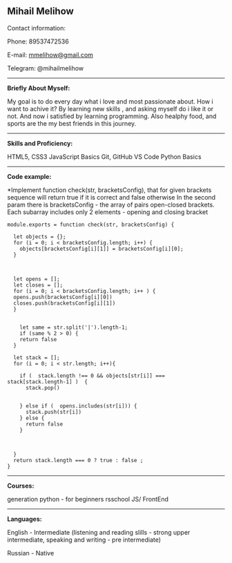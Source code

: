 ## Mihail Melihow

Contact information:


Phone: 89537472536


E-mail: mmelihow@gmail.com


Telegram: @mihailmelihow


----
**Briefly About Myself:**

My goal is to do every day what i love and most passionate about. How i want to achive it? By learning new skills , and asking myself do i like it or not. And now i satisfied by learning programming. Also healphy food, and sports are the my best friends in this journey.

----
**Skills and Proficiency:**

HTML5, CSS3
JavaScript Basics
Git, GitHub
VS Code
Python Basics

----
 **Code example:**
 
 *Implement function check(str, bracketsConfig), that for given brackets sequence will return true if it is correct and false otherwise
In the second param there is bracketsConfig - the array of pairs open-closed brackets. Each subarray includes only 2 elements - opening and closing bracket
```
module.exports = function check(str, bracketsConfig) {

  let objects = {};
  for (i = 0; i < bracketsConfig.length; i++) {
    objects[bracketsConfig[i][1]] = bracketsConfig[i][0];
  }


   
  let opens = [];
  let closes = [];
  for (i = 0; i < bracketsConfig.length; i++ ) {
  opens.push(bracketsConfig[i][0])
  closes.push(bracketsConfig[i][1])
  }

    
    let same = str.split('|').length-1;
    if (same % 2 > 0) {
    return false
  }
   
  let stack = [];
  for (i = 0; i < str.length; i++){
    
    if (  stack.length !== 0 && objects[str[i]] === stack[stack.length-1] )  {
      stack.pop() 
      
       
    } else if (  opens.includes(str[i])) {
      stack.push(str[i]) 
    } else {
      return false
    }
    
    

  }
  return stack.length === 0 ? true : false ;
}
```
----
**Courses:**

generation python - for beginners
rsschool JS/ FrontEnd 

----
**Languages:**

English - Intermediate (listening and reading slills - strong upper intermediate, speaking and writing - pre intermediate)

Russian - Native
